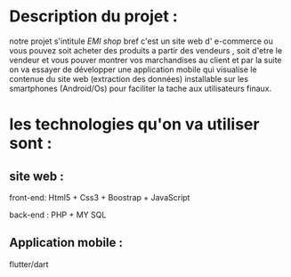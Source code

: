 # Description du projet :

notre projet s'intitule *EMI shop*
bref c'est un site web d' e-commerce ou vous pouvez
soit acheter des produits a partir des vendeurs ,
soit d'etre le vendeur et vous pouver montrer vos
 marchandises au client
et par la suite on va essayer de développer une 
application mobile qui visualise 
le contenue du site web (extraction des données) 
installable sur les smartphones (Android/Os) pour
 faciliter la tache aux utilisateurs finaux.
# les technologies qu'on va utiliser sont :

## site web :
front-end: Html5 + Css3 + Boostrap + JavaScript

back-end : PHP + MY SQL
## Application mobile :
flutter/dart
